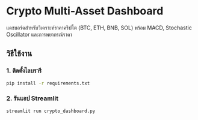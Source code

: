 # Crypto Multi-Asset Dashboard

แดชบอร์ดสำหรับวิเคราะห์ราคาคริปโต (BTC, ETH, BNB, SOL) พร้อม MACD, Stochastic Oscillator และการพยากรณ์ราคา

## วิธีใช้งาน

### 1. ติดตั้งไลบรารี
```bash
pip install -r requirements.txt
```

### 2. รันแอป Streamlit
```bash
streamlit run crypto_dashboard.py
```

